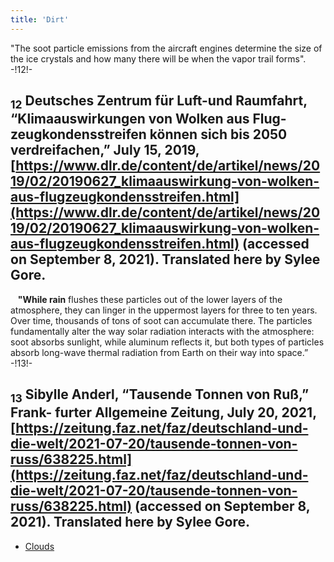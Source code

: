 ```yaml
---
title: 'Dirt'
---
```


"The soot particle emissions from the aircraft engines determine the size of the ice crystals and how many there will be when the vapor trail forms". -!12!-
## <sub class="subscript">**12**</sub> Deutsches Zentrum für Luft-und Raumfahrt, “Klimaauswirkungen von Wolken aus Flug- zeugkondensstreifen können sich bis 2050 verdreifachen,” July 15, 2019, [https://www.dlr.de/content/de/artikel/news/2019/02/20190627_klimaauswirkung-von-wolken-aus-flugzeugkondensstreifen.html](https://www.dlr.de/content/de/artikel/news/2019/02/20190627_klimaauswirkung-von-wolken-aus-flugzeugkondensstreifen.html) (accessed on September 8, 2021). Translated here by Sylee Gore.
&nbsp;&nbsp;&nbsp;**"While rain** flushes these particles out of the lower layers of the atmosphere, they can linger in the uppermost layers for three to ten years. Over time, thousands of tons of soot can accumulate there. The particles fundamentally alter the way solar radiation interacts with the atmosphere: soot absorbs sunlight, while aluminum reflects it, but both types of particles absorb long-wave thermal radiation from Earth on their way into space.” -!13!-
## <sub class="subscript">**13**</sub> Sibylle Anderl, “Tausende Tonnen von Ruß,” Frank- furter Allgemeine Zeitung, July 20, 2021, [https://zeitung.faz.net/faz/deutschland-und-die-welt/2021-07-20/tausende-tonnen-von-russ/638225.html](https://zeitung.faz.net/faz/deutschland-und-die-welt/2021-07-20/tausende-tonnen-von-russ/638225.html) (accessed on September 8, 2021). Translated here by Sylee Gore.
* [Clouds](Clouds_en)
